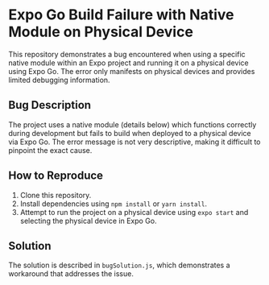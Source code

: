 # Expo Go Build Failure with Native Module on Physical Device

This repository demonstrates a bug encountered when using a specific native module within an Expo project and running it on a physical device using Expo Go. The error only manifests on physical devices and provides limited debugging information.

## Bug Description

The project uses a native module (details below) which functions correctly during development but fails to build when deployed to a physical device via Expo Go. The error message is not very descriptive, making it difficult to pinpoint the exact cause.

## How to Reproduce

1. Clone this repository.
2. Install dependencies using `npm install` or `yarn install`.
3. Attempt to run the project on a physical device using `expo start` and selecting the physical device in Expo Go.

## Solution

The solution is described in `bugSolution.js`, which demonstrates a workaround that addresses the issue.